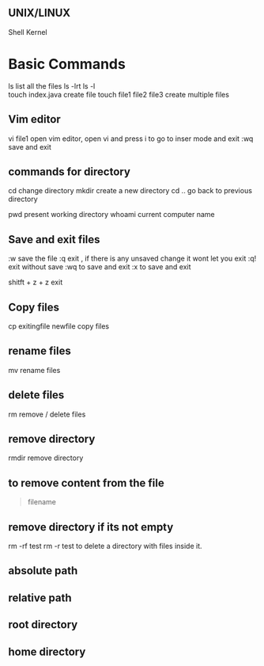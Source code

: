 ## UNIX/LINUX 

Shell 
Kernel 

# Basic Commands 
ls 	                      list all the files
ls -lrt
ls -l 	
touch index.java	      create file
touch file1 file2 file3	  create multiple files

## Vim editor 
vi file1	open vim editor, open vi and press i to go to inser mode and exit
:wq	    save and exit

## commands for directory 
cd 	change directory
mkdir 	create a new directory
cd .. 	go back to previous directory

pwd 	present working directory
whoami	current computer name

## Save and exit files 	
:w	save the file
:q	exit , if there is any unsaved change it wont let you exit
:q!	exit without save
:wq	to save and exit
:x	 to save and exit

shitft + z + z 	exit

## Copy files 
cp exitingfile newfile	copy files

## rename files
mv	rename files

## delete files 
rm 	remove / delete files

## remove directory 
rmdir	 remove directory

## to remove content from the file 
> filename 	

## remove directory if its not empty
rm -rf test
rm -r test	to delete a directory with files inside it.

## absolute path 	
## relative path 	

## root directory
## home directory 